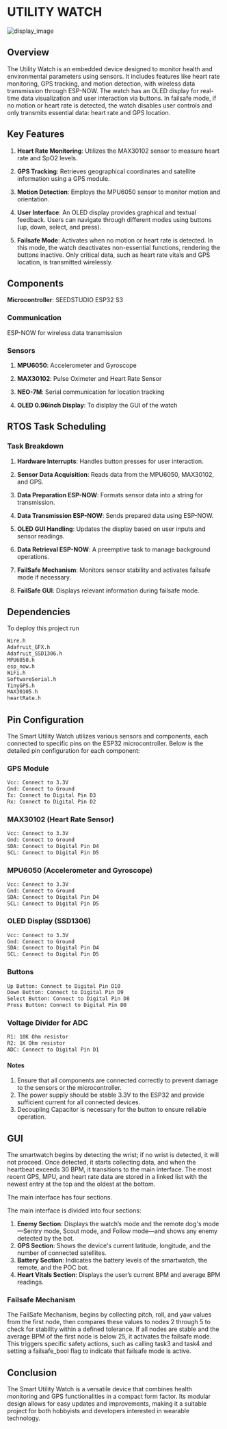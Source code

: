 # UTILITY WATCH 

![display_image](icons_watch/watch_1.jpeg)

## Overview

The Utility Watch is an embedded device designed to monitor health and environmental parameters using sensors. It includes features like heart rate monitoring, GPS tracking, and motion detection, with wireless data transmission through ESP-NOW. The watch has an OLED display for real-time data visualization and user interaction via buttons. In failsafe mode, if no motion or heart rate is detected, the watch disables user controls and only transmits essential data: heart rate and GPS location.

## Key Features

1. **Heart Rate Monitoring**: Utilizes the MAX30102 sensor to measure heart rate and SpO2 levels.

2. **GPS Tracking**: Retrieves geographical coordinates and satellite information using a GPS module.

3. **Motion Detection**: Employs the MPU6050 sensor to monitor motion and orientation.

4. **User Interface**: An OLED display provides graphical and textual feedback.
Users can navigate through different modes using buttons (up, down, select, and press).

5. **Failsafe Mode**: Activates when no motion or heart rate is detected. In this mode, the watch deactivates non-essential functions, rendering the buttons inactive. Only critical data, such as heart rate vitals and GPS location, is transmitted wirelessly.

## Components
**Microcontroller**: SEEDSTUDIO ESP32 S3

### Communication
ESP-NOW for wireless data transmission

### Sensors
1. **MPU6050**: Accelerometer and Gyroscope

2. **MAX30102**: Pulse Oximeter and Heart Rate Sensor

3. **NEO-7M**: Serial communication for location tracking

4. **OLED 0.96inch Display**: To dislplay the GUI of the watch

## RTOS Task Scheduling

### Task Breakdown

1. **Hardware Interrupts**: Handles button presses for user interaction.

2. **Sensor Data Acquisition**: Reads data from the MPU6050, MAX30102, and GPS.

3. **Data Preparation ESP-NOW**: Formats sensor data into a string for transmission.

4. **Data Transmission ESP-NOW**: Sends prepared data using ESP-NOW.

5. **OLED GUI Handling**: Updates the display based on user inputs and sensor readings.

6. **Data Retrieval ESP-NOW**: A preemptive task to manage background operations.

7. **FailSafe Mechanism**: Monitors sensor stability and activates failsafe mode if necessary.

8. **FailSafe GUI**: Displays relevant information during failsafe mode.


## Dependencies
To deploy this project run

```bash
Wire.h
Adafruit_GFX.h
Adafruit_SSD1306.h
MPU6050.h
esp_now.h
WiFi.h
SoftwareSerial.h
TinyGPS.h
MAX30105.h
heartRate.h
```
## Pin Configuration

The Smart Utility Watch utilizes various sensors and components, each connected to specific pins on the ESP32 microcontroller. Below is the detailed pin configuration for each component:

### GPS Module
```bash
Vcc: Connect to 3.3V
Gnd: Connect to Ground
Tx: Connect to Digital Pin D3
Rx: Connect to Digital Pin D2
```

### MAX30102 (Heart Rate Sensor)
```bash
Vcc: Connect to 3.3V
Gnd: Connect to Ground
SDA: Connect to Digital Pin D4
SCL: Connect to Digital Pin D5
```

### MPU6050 (Accelerometer and Gyroscope)
```bash
Vcc: Connect to 3.3V
Gnd: Connect to Ground
SDA: Connect to Digital Pin D4
SCL: Connect to Digital Pin D5
```

### OLED Display (SSD1306)
```bash
Vcc: Connect to 3.3V
Gnd: Connect to Ground
SDA: Connect to Digital Pin D4
SCL: Connect to Digital Pin D5
```

### Buttons
```bash
Up Button: Connect to Digital Pin D10
Down Button: Connect to Digital Pin D9
Select Button: Connect to Digital Pin D8
Press Button: Connect to Digital Pin D0
```

### Voltage Divider for ADC
```bash
R1: 10K Ohm resistor
R2: 1K Ohm resistor
ADC: Connect to Digital Pin D1
```
#### Notes

1. Ensure that all components are connected correctly to prevent damage to the sensors or the microcontroller.
2. The power supply should be stable 3.3V to the ESP32 and provide sufficient current for all connected devices.
3. Decoupling Capacitor is necessary for the button to ensure reliable operation.

## GUI
The smartwatch begins by detecting the wrist; if no wrist is detected, it will not proceed. Once detected, it starts collecting data, and when the heartbeat exceeds 30 BPM, it transitions to the main interface. The most recent GPS, MPU, and heart rate data are stored in a linked list with the newest entry at the top and the oldest at the bottom.

The main interface has four sections. 

The main interface is divided into four sections:

1. **Enemy Section**: Displays the watch’s mode and the remote dog's mode—Sentry mode, Scout mode, and Follow mode—and shows any enemy detected by the bot.
2. **GPS Section**: Shows the device's current latitude, longitude, and the number of connected satellites.
3. **Battery Section**: Indicates the battery levels of the smartwatch, the remote, and the POC bot.
4. **Heart Vitals Section**: Displays the user’s current BPM and average BPM readings.

### Failsafe Mechanism
The FailSafe Mechanism, begins by collecting pitch, roll, and yaw values from the first node, then compares these values to nodes 2 through 5 to check for stability within a defined tolerance. If all nodes are stable and the average BPM of the first node is below 25, it activates the failsafe mode. This triggers specific safety actions, such as calling task3 and task4 and setting a failsafe_bool flag to indicate that failsafe mode is active.

## Conclusion

The Smart Utility Watch is a versatile device that combines health monitoring and GPS functionalities in a compact form factor. Its modular design allows for easy updates and improvements, making it a suitable project for both hobbyists and developers interested in wearable technology.